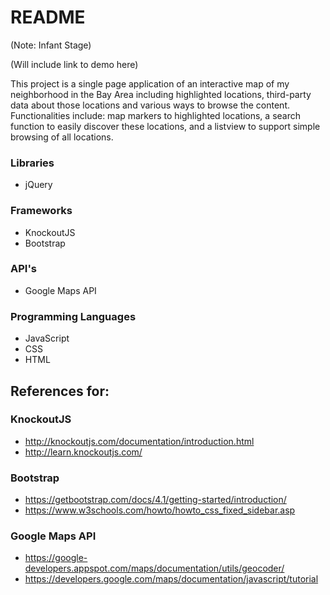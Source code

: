 # README
(Note: Infant Stage)

(Will include link to demo here)

This project is a single page application of an interactive map of my neighborhood in the Bay Area including highlighted locations, third-party data about those locations and various ways to browse the content. Functionalities include: map markers to highlighted locations, a search function to easily discover these locations, and a listview to support simple browsing of all locations.

### Libraries
* jQuery

### Frameworks
* KnockoutJS
* Bootstrap

### API's
* Google Maps API

### Programming Languages
* JavaScript
* CSS
* HTML

## References for: 
### KnockoutJS
* http://knockoutjs.com/documentation/introduction.html
* http://learn.knockoutjs.com/
### Bootstrap
* https://getbootstrap.com/docs/4.1/getting-started/introduction/
* https://www.w3schools.com/howto/howto_css_fixed_sidebar.asp
### Google Maps API
* https://google-developers.appspot.com/maps/documentation/utils/geocoder/
* https://developers.google.com/maps/documentation/javascript/tutorial


